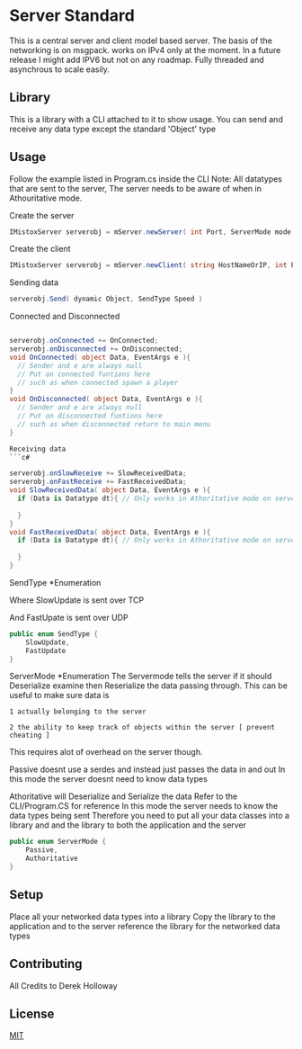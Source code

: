 # Server Standard

This is a central server and client model based server. The basis of the networking is on msgpack. works on IPv4 only at the moment. In a future release I might add IPV6 but not on any roadmap. Fully threaded and asynchrous to scale easily.

## Library

This is a library with a CLI attached to it to show usage. You can send and receive any data type except the standard 'Object' type

## Usage

Follow the example listed in Program.cs inside the CLI
Note: All datatypes that are sent to the server, The server needs to be aware of when in Athouritative mode.

Create the server
```c#
IMistoxServer serverobj = mServer.newServer( int Port, ServerMode mode )
```

Create the client
```c#
IMistoxServer serverobj = mServer.newClient( string HostNameOrIP, int Port )
```

Sending data
```c#
serverobj.Send( dynamic Object, SendType Speed )
```

Connected and Disconnected
```c#

serverobj.onConnected += OnConnected;
serverobj.onDisconnected += OnDisconnected;
void OnConnected( object Data, EventArgs e ){
  // Sender and e are always null
  // Put on connected funtions here
  // such as when connected spawn a player
}
void OnDisconnected( object Data, EventArgs e ){
  // Sender and e are always null
  // Put on disconnected funtions here
  // such as when disconnected return to main menu
}

Receiving data
```c#

serverobj.onSlowReceive += SlowReceivedData;
serverobj.onFastReceive += FastReceivedData;
void SlowReceivedData( object Data, EventArgs e ){
  if (Data is Datatype dt){ // Only works in Athoritative mode on server | will always work on client
    
  }
}
void FastReceivedData( object Data, EventArgs e ){
  if (Data is Datatype dt){ // Only works in Athoritative mode on server | will always work on client
    
  }
}
```

SendType  *Enumeration

  Where SlowUpdate is sent over TCP
  
  And FastUpate is sent over UDP
```c#
public enum SendType {
    SlowUpdate,
    FastUpdate
}
```

ServerMode *Enumeration
  The Servermode tells the server if it should Deserialize examine then Reserialize the data passing through.
  This can be useful to make sure data is

    1 actually belonging to the server

    2 the ability to keep track of objects within the server [ prevent cheating ]

  This requires alot of overhead on the server though.

  Passive doesnt use a serdes and instead just passes the data in and out
     In this mode the server doesnt need to know data types

  Athoritative will Deserialize and Serialize the data
     Refer to the CLI/Program.CS for reference
     In this mode the server needs to know the data types being sent
     Therefore you need to put all your data classes into a library and and the library to both the application and the server
```c#
public enum ServerMode {
    Passive,
    Authoritative
}
```

## Setup

Place all your networked data types into a library
Copy the library to the application and to the server
reference the library for the networked data types

## Contributing

All Credits to Derek Holloway

## License

[MIT](https://choosealicense.com/licenses/mit/)